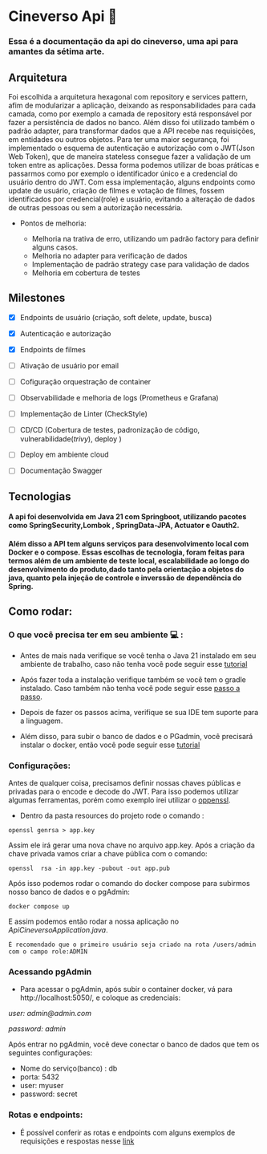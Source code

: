 # Cineverso Api 🎥

### Essa é a documentação da api do cineverso, uma api para amantes da sétima arte.

## Arquitetura 

Foi escolhida a arquitetura hexagonal com repository e services pattern, afim de modularizar
a aplicação, deixando as responsabilidades para cada camada, como por exemplo a camada de repository
está responsável por fazer a persistência de dados no banco. Além disso foi utilizado também o padrão adapter,
para transformar dados que a API recebe nas requisições, em entidades ou outros objetos. Para ter uma
maior segurança, foi implementado o esquema de autenticação e autorização com o JWT(Json Web Token), que de maneira stateless consegue fazer a validação de
um token entre as aplicações. Dessa forma podemos utilizar de boas práticas e passarmos como por exemplo
o identificador único e a credencial do usuário dentro do JWT. Com essa implementação, alguns endpoints como update de usuário, criação de filmes e votação de filmes, 
fossem identificados por credencial(role) e usuário, evitando a alteração de dados de outras pessoas ou sem a autorização necessária. 

- Pontos de melhoria:

  - Melhoria na trativa de erro, utilizando um padrão factory para definir alguns casos.
  - Melhoria no adapter para verificação de dados
  - Implementação de padrão strategy case para validação de dados
  - Melhoria em cobertura de testes

## Milestones
- [x] Endpoints de usuário (criação, soft delete, update, busca)
- [x] Autenticação e autorização
- [x] Endpoints de filmes
- [ ] Ativação de usuário por email
- [ ] Cofiguração orquestração de container
- [ ] Observabilidade e melhoria de logs (Prometheus e Grafana)
- [ ] Implementação de Linter (CheckStyle)
- [ ] CD/CD (Cobertura de testes, padronização de código, vulnerabilidade(*trivy*), deploy )
- [ ] Deploy em ambiente cloud
- [ ] Documentação Swagger


## Tecnologias

#### A api foi desenvolvida em Java 21 com Springboot, utilizando pacotes como SpringSecurity,Lombok , SpringData-JPA, Actuator e Oauth2.
#### Além disso a API tem alguns serviços para desenvolvimento local com Docker e o compose. Essas escolhas de tecnologia, foram feitas para termos além de um ambiente de teste local, escalabilidade ao longo do desenvolvimento do produto,dado tanto pela orientação a objetos do java, quanto pela injeção de controle e inverssão de dependência do Spring.

## Como rodar:

### O que você precisa ter em seu ambiente 💻 :

- Antes de mais nada verifique se você tenha o Java 21 instalado em seu ambiente de trabalho, caso não tenha
você pode seguir esse [tutorial](https://www.gasparbarancelli.com/post/como-baixar-e-instalar-o-java-(jvm)-passo-a-passo-para-windows,-linux-e-mac-com-sdkman)

- Após fazer toda a instalação verifique também se você tem o gradle instalado. 
 Caso também não tenha você pode seguir esse [passo a passo](https://docs.gradle.org/current/userguide/installation.html).


- Depois de fazer os passos acima, verifique se sua IDE tem suporte para a linguagem.


- Além disso, para subir o banco de dados e o PGadmin, você precisará instalar o docker, então você 
pode seguir esse [tutorial](https://gestaoderedessociais.com.br/como-instalar-o-docker-no-linux-no-windows-e-no-macos/) 

### Configurações:

Antes de qualquer coisa, precisamos definir nossas chaves públicas e privadas para o encode 
e decode do JWT. Para isso podemos utilizar algumas ferramentas, porém como exemplo irei utilizar o [oppenssl](https://www.openssl.org).

- Dentro da pasta resources do projeto  rode o comando :

````
openssl genrsa > app.key  
````
Assim ele irá gerar uma nova chave no arquivo app.key. Após a criação da chave privada vamos criar a chave
 pública com o comando:

````
openssl  rsa -in app.key -pubout -out app.pub 
````

Após isso podemos rodar o comando do docker compose para subirmos nosso banco de dados e o pgAdmin:
````
docker compose up 
````

E assim podemos então rodar a nossa aplicação no _ApiCineversoApplication.java_. 


````
É recomendado que o primeiro usuário seja criado na rota /users/admin com o campo role:ADMIN
````


### Acessando pgAdmin 

- Para acessar o pgAdmin, após subir o container docker, vá para http://localhost:5050/, e coloque as credenciais:

_user: admin@admin.com_

_password: admin_

Após entrar no pgAdmin, você deve conectar o banco de dados que tem os seguintes configurações:

- Nome do serviço(banco) : db
- porta: 5432
- user: myuser
- password: secret


### Rotas e endpoints:
 
- É possível conferir as rotas e endpoints com alguns exemplos de requisições e respostas nesse [link](https://www.apidog.com/apidoc/shared-41640e3c-e716-41d7-82c1-26a98307db38/api-15054907)